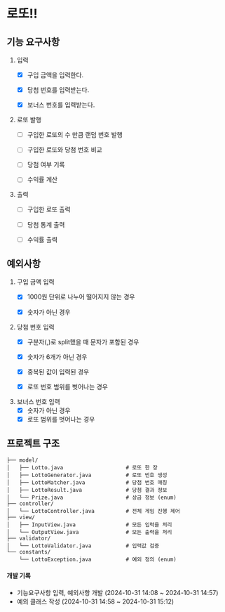 # 로또!!

## 기능 요구사항
1. 입력
    - [X] 구입 금액을 입력한다.
    - [X] 당첨 번호를 입력받는다.
    - [X] 보너스 번호를 입력받는다.

    
2. 로또 발행
    - [ ] 구입한 로또의 수 만큼 랜덤 번호 발행
    - [ ] 구입한 로또와 당첨 번호 비교
    - [ ] 당첨 여부 기록
    - [ ] 수익률 계산


3. 출력
    - [ ] 구입한 로또 출력
    - [ ] 당첨 통계 출력
    - [ ] 수익률 출력

    
## 예외사항
1. 구입 금액 입력
    - [X] 1000원 단위로 나누어 떨어지지 않는 경우
    - [X] 숫자가 아닌 경우


2. 당첨 번호 입력
    - [X] 구분자(,)로 split했을 때 문자가 포함된 경우
    - [X] 숫자가 6개가 아닌 경우
    - [X] 중복된 값이 입력된 경우
    - [X] 로또 번호 범위를 벗어나는 경우


3. 보너스 번호 입력
    - [X] 숫자가 아닌 경우
    - [X] 로또 범위를 벗어나는 경우

## 프로젝트 구조
```text
├── model/
│   ├── Lotto.java                    # 로또 한 장
│   ├── LottoGenerator.java           # 로또 번호 생성
│   ├── LottoMatcher.java             # 당첨 번호 매칭 
│   ├── LottoResult.java              # 당첨 결과 정보
│   └── Prize.java                    # 상금 정보 (enum)
├── controller/
│   └── LottoController.java          # 전체 게임 진행 제어
├── view/
│   ├── InputView.java                # 모든 입력을 처리
│   └── OutputView.java               # 모든 출력을 처리
├── validator/
│   └── LottoValidator.java           # 입력값 검증
└── constants/
    └── LottoException.java           # 예외 정의 (enum)
```

#### 개발 기록
- 기능요구사항 입력, 예외사항 개발 (2024-10-31 14:08 ~ 2024-10-31 14:57)
- 예외 클래스 작성 (2024-10-31 14:58 ~ 2024-10-31 15:12)